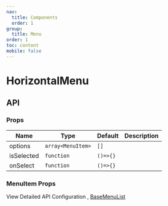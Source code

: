 ```yaml
---
nav:
  title: Components
  order: 1
group:
  title: Menu
order: 1
toc: content
mobile: false
---
```


# HorizontalMenu

<code src="./examples/menu-horizontal" ></code>

## API

### Props

| Name       | Type              | Default  | Description |
| ---------- | ----------------- | -------- | ----------- |
| options    | `array<MenuItem>` | `[]`     |             |
| isSelected | `function`        | `()=>{}` |             |
| onSelect   | `function`        | `()=>{}` |             |

### MenuItem Props

View Detailed API Configuration , [BaseMenuList](./menu-list)
